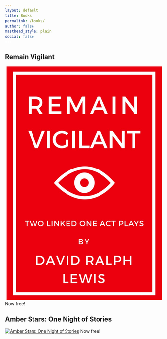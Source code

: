 ```yaml
---
layout: default
title: Books
permalink: /books/
author: false
masthead_style: plain
social: false
---
```

## Remain Vigilant
<a href="/remainvigilant/"><img src="/assets/images/site/remain.jpg" alt="Remain Vigilant" class="small" style="display: inline; margin: 0 5px;"></a></b>
Now free!
## Amber Stars: One Night of Stories</b>
<a href="/amberstars/"><img src="/assets/images/site/books/amberstars.jpg" alt="Amber Stars: One Night of Stories" class="small"></a>
Now free!
